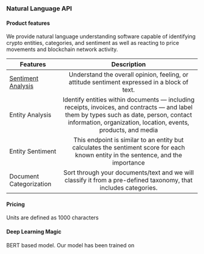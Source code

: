 ### Natural Language API
#### Product features

We provide natural language understanding software capable of identifying crypto entities, categories, and sentiment as well as reacting to price movements and blockchain network activity.

| Features        | Description  |
| ------------- |:-------------:|
| [Sentiment Analysis](language)    | Understand the overall opinion, feeling, or attitude sentiment expressed in a block of text. |
| Entity Analysis   | Identify entities within documents — including receipts, invoices, and contracts — and label them by types such as date, person, contact information, organization, location, events, products, and media      |
| Entity Sentiment  | This endpoint is similar to an entity but calculates the sentiment score for each known entity in the sentence, and the importance
| Document Categorization  | Sort through your documents/text and we will classify it from a pre-defined taxonomy, that includes categories.    |  

#### Pricing
Units are defined as 1000 characters
#### Deep Learning Magic
BERT based model.
Our model has been trained on
